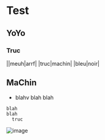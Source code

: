Test
====

YoYo
----

### Truc

||meuh|arrf|
|truc|machin|
|bleu|noir|


MaChin
------

* blahv blah blah


~~~~~~.python
blah
blah
  truc
~~~~~~~

![image](img.jpg)

  
  
  
  
  